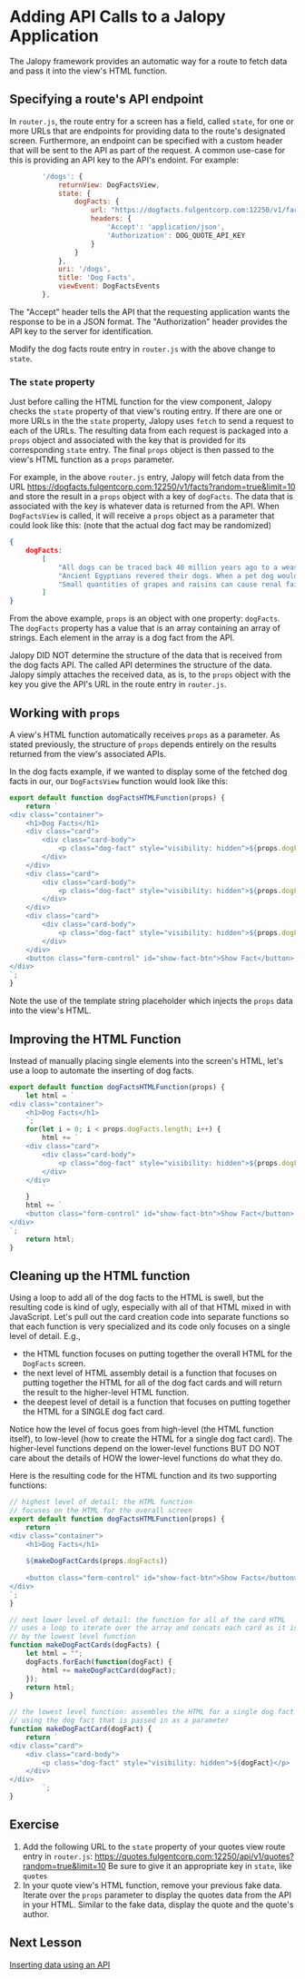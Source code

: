 # Adding API Calls to a Jalopy Application

The Jalopy framework provides an automatic way for a route to fetch data and pass it into the view's HTML function. 

## Specifying a route's API endpoint

In `router.js`, the route entry for a screen has a field, called `state`, for one or more URLs that are endpoints for providing data to the route's designated screen. Furthermore, an endpoint can be specified with a custom header that will be sent to the API as part of the request. A common use-case for this is providing an API key to the API's endoint. For example:

```js
        '/dogs': {
            returnView: DogFactsView,
            state: {
                dogFacts: {
                    url: "https://dogfacts.fulgentcorp.com:12250/v1/facts?random=true&limit=10",
                    headers: {
                        'Accept': 'application/json',
                        'Authorization': DOG_QUOTE_API_KEY
                    }
                }
            },
            uri: '/dogs',
            title: 'Dog Facts',
            viewEvent: DogFactsEvents
        },
```

The "Accept" header tells the API that the requesting application wants the response to be in a JSON format. The "Authorization" header provides the API key to the server for identification. 

Modify the dog facts route entry in `router.js` with the above change to `state`.

### The `state` property

Just before calling the HTML function for the view component, Jalopy checks the `state` property of that view's routing entry. If there are one or more URLs in the the `state` property, Jalopy uses `fetch` to send a request to each of the URLs. The resulting data from each request is packaged into a `props` object and associated with the key that is provided for its corresponding `state` entry. The final `props` object is then passed to the view's HTML function as a `props` parameter. 

For example, in the above `router.js` entry, Jalopy will fetch data from the URL https://dogfacts.fulgentcorp.com:12250/v1/facts?random=true&limit=10 and store the result in a `props` object with a key of `dogFacts`. The data that is associated with the key is whatever data is returned from the API. When `DogFactsView` is called, it will receive a `props` object as a parameter that could look like this: (note that the actual dog fact may be randomized)

```json
{
    dogFacts: 
        [
            "All dogs can be traced back 40 million years ago to a weasel-like animal called the Miacis which dwelled in trees and dens. The Miacis later evolved into the Tomarctus, a direct forbear of the genus Canis, which includes the wolf and jackal as well as the dog.",
            "Ancient Egyptians revered their dogs. When a pet dog would die, the owners shaved off their eyebrows, smeared mud in their hair, and mourned aloud for days.",
            "Small quantities of grapes and raisins can cause renal failure in dogs. Chocolate, macadamia nuts, cooked onions, or anything with caffeine can also be harmful."
        ]
}
```
From the above example, `props` is an object with one property: `dogFacts`. The `dogFacts` property has a value that is an array containing an array of strings. Each element in the array is a dog fact from the API.

Jalopy DID NOT determine the structure of the data that is received from the dog facts API. The called API determines the structure of the data. Jalopy simply attaches the received data, as is, to the `props` object with the key you give the API's URL in the route entry in `router.js`.

## Working with `props`
A view's HTML function automatically receives `props` as a parameter. As stated previously, the structure of `props` depends entirely on the results returned from the view's associated APIs. 

In the dog facts example, if we wanted to display some of the fetched dog facts in our, our `DogFactsView` function would look like this:
```js
export default function dogFactsHTMLFunction(props) {
    return `
<div class="container">
    <h1>Dog Facts</h1>
    <div class="card">
        <div class="card-body">
            <p class="dog-fact" style="visibility: hidden">${props.dogFacts[0]}</p>
        </div>
    </div>
    <div class="card">
        <div class="card-body">
            <p class="dog-fact" style="visibility: hidden">${props.dogFacts[1]}</p>
        </div>
    </div>
    <div class="card">
        <div class="card-body">
            <p class="dog-fact" style="visibility: hidden">${props.dogFacts[2]}</p>
        </div>
    </div>
    <button class="form-control" id="show-fact-btn">Show Fact</button>
</div>
`;
}
```
Note the use of the template string placeholder which injects the `props` data into the view's HTML.

## Improving the HTML Function

Instead of manually placing single elements into the screen's HTML, let's use a loop to automate the inserting of dog facts.

```js
export default function dogFactsHTMLFunction(props) {
    let html = `
<div class="container">
    <h1>Dog Facts</h1>
    `;
    for(let i = 0; i < props.dogFacts.length; i++) {
        html += `
    <div class="card">
        <div class="card-body">
            <p class="dog-fact" style="visibility: hidden">${props.dogFacts[i]}</p>
        </div>
    </div>
        `
    }
    html += `
    <button class="form-control" id="show-fact-btn">Show Fact</button>
</div>
`;
    return html;
}
```

## Cleaning up the HTML function

Using a loop to add all of the dog facts to the HTML is swell, but the resulting code is kind of ugly, especially with all of that HTML mixed in with JavaScript. Let's pull out the card creation code into separate functions so that each function is very specialized and its code only focuses on a single level of detail. E.g., 
- the HTML function focuses on putting together the overall HTML for the `DogFacts` screen. 
- the next level of HTML assembly detail is a function that focuses on putting together the HTML for all of the dog fact cards and will return the result to the higher-level HTML function.
- the deepest level of detail is a function that focuses on putting together the HTML for a SINGLE dog fact card.

Notice how the level of focus goes from high-level (the HTML function itself), to low-level (how to create the HTML for a single dog fact card). The higher-level functions depend on the lower-level functions BUT DO NOT care about the details of HOW the lower-level functions do what they do. 

Here is the resulting code for the HTML function and its two supporting functions:

```js
// highest level of detail: the HTML function
// focuses on the HTML for the overall screen 
export default function dogFactsHTMLFunction(props) {
    return `
<div class="container">
    <h1>Dog Facts</h1>
    
    ${makeDogFactCards(props.dogFacts)}
    
    <button class="form-control" id="show-fact-btn">Show Facts</button>
</div>
`;
}

// next lower level of detail: the function for all of the card HTML
// uses a loop to iterate over the array and concats each card as it is made
// by the lowest level function
function makeDogFactCards(dogFacts) {
    let html = "";
    dogFacts.forEach(function(dogFact) {
        html += makeDogFactCard(dogFact);
    });
    return html;
}

// the lowest level function: assembles the HTML for a single dog fact card
// using the dog fact that is passed in as a parameter
function makeDogFactCard(dogFact) {
    return `
<div class="card">
    <div class="card-body">
        <p class="dog-fact" style="visibility: hidden">${dogFact}</p>
    </div>
</div>
        `;
}
```


## Exercise

1. Add the following URL to the `state` property of your quotes view route entry in `router.js`:
https://quotes.fulgentcorp.com:12250/api/v1/quotes?random=true&limit=10
Be sure to give it an appropriate key in `state`, like `quotes`
2. In your quote view's HTML function, remove your previous fake data. Iterate over the `props` parameter to display the quotes data from the API in your HTML. Similar to the fake data, display the quote and the quote's author.

## Next Lesson

[Inserting data using an API](add_to_api.md)